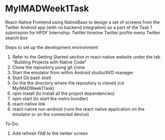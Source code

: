 # MyIMADWeek1Task

React-Native Frontend using NativeBase to design a set of screens from the Twitter Android app (with no backend integration) as a part of the Task 1 submission for HPDF Internship:
Twitter timeline
Twitter profile menu
Twitter search box

Steps to set up the development environment:

1. Refer to the Getting Started section in react-native website under the tab "Building Projects with Native Code"
2. Clone the repository using git clone
3. Start the emulator from within Android studio/AVD manager
4. Start Git bash shell
5. Go the the directory where the repository is cloned (cd MyIMADWeek1Task)
6. npm install (to install all the project dependencies)
7. npm start (to start the metro bundler)
8. react-native link
9. react-native run-android (runs the react native application on the emulator or on the connected device)

To-Do:

1. Add refresh FAB to the twitter screen

